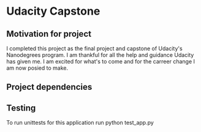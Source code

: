 # Udacity Capstone

## Motivation for project
I completed this project as the final project and capstone of Udacity's Nanodegrees program. I am thankful for all the help and guidance Udacity has given me. I am excited for what's to come and for the carreer change I am now posied to make.

## Project dependencies


## Testing
To run unittests for this application run
python test_app.py

